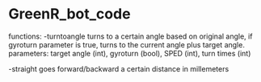 # GreenR_bot_code
functions: 
-turntoangle
    turns to a certain angle based on original angle, if gyroturn parameter is true, turns to the current angle plus target angle.
    parameters: target angle (int), gyroturn (bool), SPED (int), turn times (int)

-straight
    goes forward/backward a certain distance in millemeters 